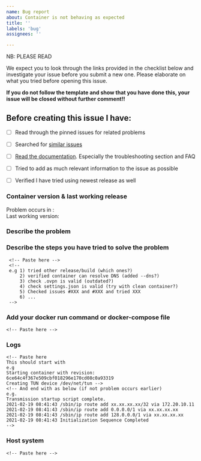 ```yaml
---
name: Bug report
about: Container is not behaving as expected
title: ''
labels: 'bug'
assignees: ''

---
```


NB: PLEASE READ

We expect you to look through the links provided in the checklist below
and investigate your issue before you submit a new one.
Please elaborate on what you tried before opening this issue.

<b>If you do not follow the template and show that you have done this, your issue will be closed without further comment!!</b>

## Before creating this issue I have:
<!-- Please tick all boxes -->
- [ ] Read through the pinned issues for related problems
- [ ] Searched for [similar issues](https://github.com/haugene/docker-transmission-openvpn/issues)
- [ ] [Read the documentation](https://haugene.github.io/docker-transmission-openvpn/). Especially the troubleshooting section and FAQ
- [ ] Tried to add as much relevant information to the issue as possible
- [ ] Verified I have tried using newest release as well


### Container version & last working release
<!-- Please post the version you are using -->
Problem occurs in : <!-- Release tag and/or build number -->
<br>
Last working version: <!-- Release tag and/or build number -->

### Describe the problem
<!-- A clear and concise description of what the bug is. -->
<!-- Check your logs and compare it with the FAQ section of the documentation -->

### Describe the steps you have tried to solve the problem
<!-- A list of steps -->

```
 <!-- Paste here -->
 <!--
 e.g 1) tried other release/build (which ones?)
     2) verified container can resolve DNS (added --dns?)
     3) check .ovpn is valid (outdated?)
     4) check settings.json is valid (try with clean container?)
     5) Checked issues #XXX and #XXX and tried XXX
     6) ...
 -->
 ```

### Add your docker run command or docker-compose file
<!-- To understand how your container is running, provide the docker run command or the docker-compose.yml file you used to start it. If you're using a GUI to set up the container then provide screenshots or a list of options and settings. -->
 <!-- (please paste into the code block) -->
 ```
 <!-- Paste here -->
 ```

### Logs
<!-- Provide all logs from the container. By default the should not be any sensitive information there, but if there is then mask it with *** or something similar.
You can get the logs by running "docker logs <container-name>".
Make sure you include all the log-->
<!-- (please paste into the code block) -->
 ```
 <!-- Paste here 
 This should start with
 e.g 
 Starting container with revision: 6ce64c4f367e509cbf018296e170cd08c0a93319
 Creating TUN device /dev/net/tun -->
 <!-- And end with as below (if not problem occurs earlier)
 e.g.
 Transmission startup script complete.
2021-02-19 08:41:43 /sbin/ip route add xx.xx.xx.xx/32 via 172.20.10.11
2021-02-19 08:41:43 /sbin/ip route add 0.0.0.0/1 via xx.xx.xx.xx
2021-02-19 08:41:43 /sbin/ip route add 128.0.0.0/1 via xx.xx.xx.xx
2021-02-19 08:41:43 Initialization Sequence Completed
 -->
 ```

### Host system
<!-- Are you running on Ubuntu, a NAS, Raspberry Pi, Mac OS or something else?
Which version of Docker are you using? -->
<!-- (please paste into the code block) -->
 ```
 <!-- Paste here -->
 ```

